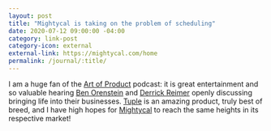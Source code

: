 ```yaml
---
layout: post
title: "Mightycal is taking on the problem of scheduling"
date: 2020-07-12 09:00:00 -04:00
category: link-post
category-icon: external
external-link: https://mightycal.com/home
permalink: /journal/:title/
---
```

I am a huge fan of the [Art of Product] podcast: it is great entertainment and
so valuable hearing [Ben Orenstein] and [Derrick Reimer] openly discussing
bringing life into their businesses. [Tuple] is an amazing product, truly best
of breed, and I have high hopes for [Mightycal] to reach the same heights in its
respective market!

[Art of Product]:https://artofproductpodcast.com/
[Ben Orenstein]:https://twitter.com/r00k
[Derrick Reimer]:https://twitter.com/derrickreimer
[Tuple]:https://tuple.app
[Mightycal]:https://mightycal.com/home
